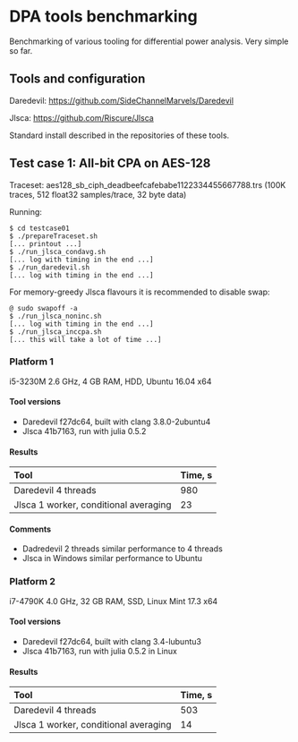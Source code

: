 # DPA tools benchmarking

Benchmarking of various tooling for differential power analysis. Very simple so far.

## Tools and configuration

Daredevil: https://github.com/SideChannelMarvels/Daredevil

Jlsca: https://github.com/Riscure/Jlsca

Standard install described in the repositories of these tools.

## Test case 1: All-bit CPA on AES-128

Traceset: aes128_sb_ciph_deadbeefcafebabe1122334455667788.trs (100K traces, 512 float32 samples/trace, 32 byte data)

Running:

    $ cd testcase01
    $ ./prepareTraceset.sh
    [... printout ...]
    $ ./run_jlsca_condavg.sh
    [... log with timing in the end ...]
    $ ./run_daredevil.sh
    [... log with timing in the end ...]

For memory-greedy Jlsca flavours it is recommended to disable swap:

    @ sudo swapoff -a
    $ ./run_jlsca_noninc.sh
    [... log with timing in the end ...]
    $ ./run_jlsca_inccpa.sh
    [... this will take a lot of time ...]

### Platform 1

i5-3230M 2.6 GHz, 4 GB RAM, HDD, Ubuntu 16.04 x64

#### Tool versions
* Daredevil f27dc64, built with clang 3.8.0-2ubuntu4
* Jlsca 41b7163, run with julia 0.5.2

#### Results

| Tool                                        | Time, s |
|:------------------------------------------- |:------- |
| Daredevil 4 threads                         | 980     |
| Jlsca 1 worker, conditional averaging       | 23      |

#### Comments
* Dadredevil 2 threads similar performance to 4 threads
* Jlsca in Windows similar performance to Ubuntu

### Platform 2

i7-4790K 4.0 GHz, 32 GB RAM, SSD, Linux Mint 17.3 x64

#### Tool versions
* Daredevil f27dc64, built with clang 3.4-lubuntu3
* Jlsca 41b7163, run with julia 0.5.2 in Linux

#### Results

| Tool                                        | Time, s |
|:------------------------------------------- |:------- |
| Daredevil 4 threads                         | 503     |
| Jlsca 1 worker, conditional averaging       | 14      |
